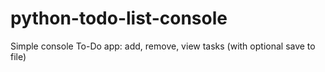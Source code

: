 # python-todo-list-console
Simple console To-Do app: add, remove, view tasks (with optional save to file)
